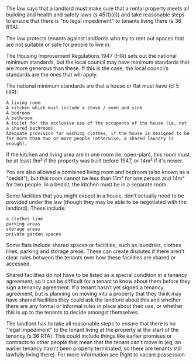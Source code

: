

The law says that a landlord must make sure that a rental property meets all building and health and safety laws (s 45(1)(c)) and take reasonable steps to ensure that there is "no legal impediment" to tenants living there (s 36 RTA).

The law protects tenants against landlords who try to rent out spaces that are not suitable or safe for people to live in.

The Housing Improvement Regulations 1947 (HIR) sets out the national minimum standards, but the local council may have minimum standards that are more generous than these. If this is the case, the local council’s standards are the ones that will apply.

The national minimum standards are that a house or flat must have (cl 5 HIR):

    A living room
    A kitchen which must include a stove / oven and sink
    A bedroom
    A bathroom
    A toilet for the exclusive use of the occupants of the house (ie, not a shared bathroom)
    Adequate provision for washing clothes, if the house is designed to be for more than two or more people (otherwise, a shared laundry is enough).

If the kitchen and living area are in one room (ie, open-plan), this room must be at least 9m² if the property was built before 1947, or 14m² if it's newer.

You are also allowed a combined living room and bedroom (also known as a "bedsit"), but this room cannot be less than 11m² for one person and 14m² for two people. In a bedsit, the kitchen must be in a separate room.

Some facilities that you might expect in a house, don’t actually need to be provided under the law (though they may be able to be negotiated with the landlord). These include:

    a clothes line
    parking areas
    storage areas
    private garden spaces

Some flats include shared spaces or facilities, such as laundries, clothes lines, parking and storage areas. These can create disputes if there aren’t clear rules between the tenants over how these facilities are shared or accessed.

Shared facilities do not have to be listed as a special condition in a tenancy agreement, so it can be difficult for a tenant to know about them before they sign a tenancy agreement. If a tenant hasn’t yet signed a tenancy agreement, but is planning on moving into a property that they think may have shared facilities they could ask the landlord about this and whether there are any formal or informal rules in place about their use, or whether this is up to the tenants to decide amongst themselves.

The landlord has to take all reasonable steps to ensure that there is no "legal impediment" to the tenant living at the property at the start of the tenancy (s 36 RTA). This could include things like earlier promises or contracts to other people that mean that the tenant can’t move in (eg, an earlier tenancy hasn’t been properly terminated, so there are tenants still lawfully living there). For more information see Right to vacant possession.
